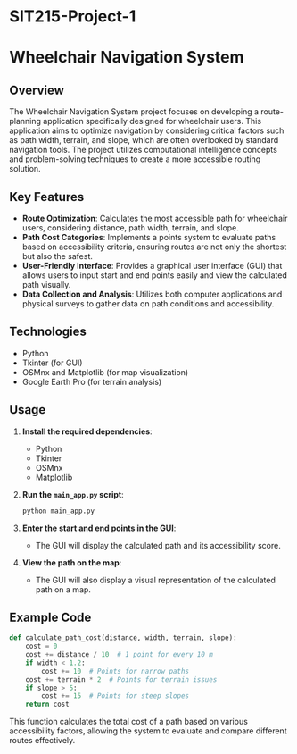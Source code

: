 # SIT215-Project-1
# Wheelchair Navigation System

## Overview

The Wheelchair Navigation System project focuses on developing a route-planning application specifically designed for wheelchair users. This application aims to optimize navigation by considering critical factors such as path width, terrain, and slope, which are often overlooked by standard navigation tools. The project utilizes computational intelligence concepts and problem-solving techniques to create a more accessible routing solution.

## Key Features

- **Route Optimization**: Calculates the most accessible path for wheelchair users, considering distance, path width, terrain, and slope.
- **Path Cost Categories**: Implements a points system to evaluate paths based on accessibility criteria, ensuring routes are not only the shortest but also the safest.
- **User-Friendly Interface**: Provides a graphical user interface (GUI) that allows users to input start and end points easily and view the calculated path visually.
- **Data Collection and Analysis**: Utilizes both computer applications and physical surveys to gather data on path conditions and accessibility.

## Technologies

- Python
- Tkinter (for GUI)
- OSMnx and Matplotlib (for map visualization)
- Google Earth Pro (for terrain analysis)

## Usage

1. **Install the required dependencies**:
   - Python
   - Tkinter
   - OSMnx
   - Matplotlib

2. **Run the `main_app.py` script**:
   ```bash
   python main_app.py
   ```

3. **Enter the start and end points in the GUI**:
   - The GUI will display the calculated path and its accessibility score.

4. **View the path on the map**:
   - The GUI will also display a visual representation of the calculated path on a map.

## Example Code

```python
def calculate_path_cost(distance, width, terrain, slope):
    cost = 0
    cost += distance / 10  # 1 point for every 10 m
    if width < 1.2:
        cost += 10  # Points for narrow paths
    cost += terrain * 2  # Points for terrain issues
    if slope > 5:
        cost += 15  # Points for steep slopes
    return cost
```

This function calculates the total cost of a path based on various accessibility factors, allowing the system to evaluate and compare different routes effectively.

